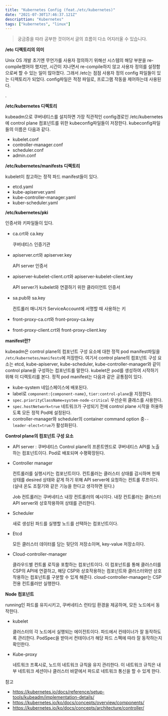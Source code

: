```yaml
---
title: "Kubernetes Config (feat./etc/kubernetes)"
date: "2021-07-30T17:46:37.121Z"
descripttion: "Kubernetes"
tags: ["kubernetes", "linux"]
---
```


> 궁금증을 따라 공부한 것이어서 글의 흐름이 다소 어지러울 수 있습니다.

**/etc 디렉토리의 의미**

Unix OS 개발 초기엔 무언가를 사용자 정의하기 위해선 시스템의 해당 부분을 re-compile했어야 했지만, 시간이 지나면서 re-compile하지 않고 사용자 정의를 설정함으로써 할 수 있는 일이 많아졌다. 그래서 /etc는 점점 사용자 정의 config 파일들이 있는 디렉토리가 되었다. config파일은 적정 파일로, 프로그램 작동을 제어하는데 사용된다.

.

**/etc/kubernetes 디렉토리**

kubeadm으로 쿠버네티스를 설치하면 가장 직관적인 config경로인 /etc/kubernetes에 control plane 컴포넌트를 위한 kubeconfig파일들이 저장한다. kubeconfig파일들의 이름은 다음과 같다.

- kubelet.conf
- controller-manager.conf
- scheduler.conf
- admin.conf

**/etc/kubernetes/manifests 디렉토리**

kubelet이 참고하는 정적 파드 manifest들이 있다.

- etcd.yaml
- kube-apiserver.yaml
- kube-controller-manager.yaml
- kuber-scheduler.yaml

**/etc/kubernetes/pki**

인증서와 키파일들이 있다.

- ca.crt와 ca.key

  쿠버네티스 인증기관

- apiserver.crt와 apiserver.key

  API server 인증서

- apiserver-kubelet-client.crt와 apiserver-kubelet-client.key

  API server가 kubelet와 연결하기 위한 클라이언트 인증서

- sa.pub와 sa.key

  컨트롤러 매니저가 ServiceAccount에 서명할 때 사용하는 키

- front-proxy-ca.crt와 front-proxy-ca.key

- front-proxy-client.crt와 front-proxy-client.key

**manifest란?**

kubeadm은 control plane의 컴포넌트 구성 요소에 대한 정적 pod manifest파일을 `/etc/kubernetes/manifests`에 저장한다. 여기서 control plane의 컴포넌트 구성 요소는 etcd, kube-apiserver, kube-scheduler, kube-controller-manager와 같이 control plane을 구성하는 컴포넌트를 말한다. kubelet은 pod를 생성하여 시작하기 위해 이 디렉토리를 본다. 정적 pod manifest는 다음과 같은 공통점이 있다.

- kube-system 네임스페이스에 배포된다.
- label로 `component:{component-name}`, `tier:control-plane`을 지정한다.
- `spec.priorityClassName=system-node-critical` 우선순위 클래스를 사용한다.
- `spec.hostNetwork=true` 네트워크가 구성되기 전에 control plane 시작을 허용하도록 모든 정적 Pod에 설정된다.
- controller-manager와 scheduler의 container command option 중`--leader-elect=true`가 활성화된다.

**Control plane의 컴포넌트 구성 요소**

- API server : 쿠버네티스 Control plane의 프론트엔드로 쿠버네티스 API를 노출하는 컴포넌트이다. Pod로 배포되며 수평확장된다.

- Controller manager

  컨트롤러를 실행시키는 컴포넌트이다. 컨트롤러는 클러스터 상태를 감시하며 현재 상태를 desired 상태와 같게 하기 위해 API server에 요청하는 컨트롤 루프이다. (실내 온도 조절기와 같은 기능을 한다고 생각하면 된다.)

  Job 컨트롤러는 쿠버네티스 내장 컨트롤러의 예시이다. 내장 컨트롤러는 클러스터 API server와 상호작용하여 상태를 관리한다.

- Scheduler

  새로 생성된 파드를 실행할 노드를 선택하는 컴포넌트이다.

- Etcd

  모든 클러스터 데이터를 담는 뒷단의 저장소이며, key-value 저장소이다.

- Cloud-controller-manager

  클라우드별 컨트롤 로직을 포함하는 컴포넌트이다. 이 컴포넌트를 통해 클러스터를 CSP의 API에 연결하고, 해당 CSP와 상호작용하는 컴포넌트와 클러스터와만 상호작용하는 컴포넌트를 구분할 수 있게 해준다. cloud-controller-manager는 CSP 전용 컨트롤러만 실행한다.

**Node 컴포넌트**

running인 파드를 유지시키고, 쿠버네티스 런타임 환경을 제공하며, 모든 노드에서 동작한다.

- kubelet

  클러스터의 각 노드에서 실행되는 에이전트이다. 파드에서 컨테이너가 잘 동작하도록 관리한다. PodSpec을 받아서 컨테이너가 해당 파드 스펙에 따라 잘 동작하는지 확인한다.

- Kube-proxy

  네트워크 프록시로, 노드의 네트워크 규칙을 유지 관리한다. 이 네트워크 규칙은 내부 네트워크 세션이나 클러스터 바깥에서 파드로 네트워크 통신을 할 수 있게 한다.

참고

- https://kubernetes.io/docs/reference/setup-tools/kubeadm/implementation-details/
- https://kubernetes.io/ko/docs/concepts/overview/components/
- https://kubernetes.io/ko/docs/concepts/architecture/controller/
